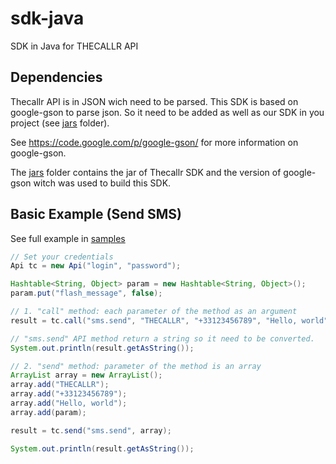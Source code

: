 sdk-java
========

SDK in Java for THECALLR API

## Dependencies
Thecallr API is in JSON wich need to be parsed.
This SDK is based on google-gson to parse json.
So it need to be added as well as our SDK in you project (see [jars](jars/) folder).

See https://code.google.com/p/google-gson/ for more information on google-gson.

The [jars](jars/) folder contains the jar of Thecallr SDK and the version
of google-gson witch was used to build this SDK.

## Basic Example (Send SMS)
See full example in [samples](samples/)

```java
// Set your credentials
Api tc = new Api("login", "password");

Hashtable<String, Object> param = new Hashtable<String, Object>();
param.put("flash_message", false);

// 1. "call" method: each parameter of the method as an argument
result = tc.call("sms.send", "THECALLR", "+33123456789", "Hello, world", param);

// "sms.send" API method return a string so it need to be converted.
System.out.println(result.getAsString());

// 2. "send" method: parameter of the method is an array
ArrayList array = new ArrayList();
array.add("THECALLR");
array.add("+33123456789");
array.add("Hello, world");
array.add(param);

result = tc.send("sms.send", array);

System.out.println(result.getAsString());
```
